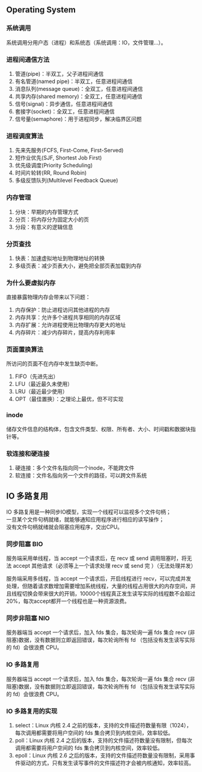 ## Operating System

### 系统调用
系统调用分用户态（进程）和系统态（系统调用：IO，文件管理...）。

### 进程间通信方法
1. 管道(pipe)：半双工，父子进程间通信
2. 有名管道(named pipe)：半双工，任意进程间通信
3. 消息队列(message queue)：全双工，任意进程间通信
4. 共享内存(shared memory)：全双工，任意进程间通信
5. 信号(signal)：异步通信，任意进程间通信
6. 套接字(socket)：全双工，任意进程间通信
7. 信号量(semaphore)：用于进程同步，解决临界区问题

### 进程调度算法
1. 先来先服务(FCFS, First-Come, First-Served)
2. 短作业优先(SJF, Shortest Job First)
3. 优先级调度(Priority Scheduling)
4. 时间片轮转(RR, Round Robin)
5. 多级反馈队列(Multilevel Feedback Queue)

### 内存管理
1. 分块：早期的内存管理方式
2. 分页：将内存分为固定大小的页
3. 分段：有意义的逻辑信息

### 分页查找
1. 快表：加速虚拟地址到物理地址的转换
2. 多级页表：减少页表大小，避免把全部页表加载到内存

### 为什么要虚拟内存
直接暴露物理内存会带来以下问题：
1. 内存保护：防止进程访问其他进程的内存
2. 内存共享：允许多个进程共享相同的内存区域
3. 内存扩展：允许进程使用比物理内存更大的地址
4. 内存碎片：减少内存碎片，提高内存利用率

### 页面置换算法
所访问的页面不在内存中发生缺页中断。

1. FIFO（先进先出）
2. LFU（最近最久未使用）
3. LRU（最近最少使用）
4. OPT（最佳置换）：之理论上最优，但不可实现

### inode
储存文件信息的结构体，包含文件类型、权限、所有者、大小、时间戳和数据块指针等。

### 软连接和硬连接
1. 硬连接：多个文件名指向同一个inode，不能跨文件
2. 软连接：文件名指向另一个文件的路径，可以跨文件系统

## IO 多路复用
IO 多路复用是一种同步IO模型，实现一个线程可以监视多个文件句柄；  
一旦某个文件句柄就绪，就能够通知应用程序进行相应的读写操作；  
没有文件句柄就绪就会阻塞应用程序，交出CPU。

### 同步阻塞 BIO
服务端采用单线程，当 accept 一个请求后，在 recv 或 send 调用阻塞时，将无法 accept 其他请求（必须等上一个请求处理 recv 或 send 完 ）（无法处理并发）

服务端采用多线程，当 accept 一个请求后，开启线程进行 recv，可以完成并发处理，但随着请求数增加需要增加系统线程，大量的线程占用很大的内存空间，并且线程切换会带来很大的开销，10000个线程真正发生读写实际的线程数不会超过20%，每次accept都开一个线程也是一种资源浪费。


### 同步非阻塞 NIO
服务器端当 accept 一个请求后，加入 fds 集合，每次轮询一遍 fds 集合 recv (非阻塞)数据，没有数据则立即返回错误，每次轮询所有 fd （包括没有发生读写实际的 fd）会很浪费 CPU。

### IO 多路复用
服务器端当 accept 一个请求后，加入 fds 集合，每次轮询一遍 fds 集合 recv (非阻塞)数据，没有数据则立即返回错误，每次轮询所有 fd （包括没有发生读写实际的 fd）会很浪费 CPU。

### IO 多路复用的实现
1. select：Linux 内核 2.4 之前的版本，支持的文件描述符数量有限（1024），每次调用都需要将用户空间的 fds 集合拷贝到内核空间，效率较低。
2. poll：Linux 内核 2.4 之后的版本，支持的文件描述符数量没有限制，但每次调用都需要将用户空间的 fds 集合拷贝到内核空间，效率较低。
3. epoll：Linux 内核 2.6 之后的版本，支持的文件描述符数量没有限制，采用事件驱动的方式，只有发生读写事件的文件描述符才会被内核通知，效率较高。